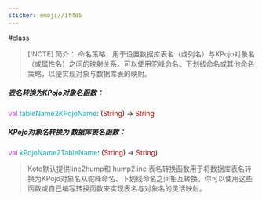 ```yaml
---
sticker: emoji//1f4d5
---
```

#class 

> [!NOTE] 简介：
> 命名策略，用于设置数据库表名（或列名）与KPojo对象名（或属性名）之间的映射关系。可以使用驼峰命名、下划线命名或其他命名策略，以便实现对象与数据库表的映射。

##### 表名转换为KPojo对象名函数：
<span style="color:#c73ef9">val</span> <span style="color:#0ca9ac">tableName2KPojoName</span>: (<span style="color:#c00000">String</span>) -> <span style="color:#c00000">String</span>

##### KPojo对象名转换为 数据库表名函数：
<span style="color:#c73ef9">val</span> <span style="color:#0ca9ac">kPojoName2TableName</span>: (<span style="color:#c00000">String</span>) -> <span style="color:#c00000">String</span>)

> Koto默认提供line2hump和 hump2line 表名转换函数用于将数据库表名转换为KPojo对象名从驼峰命名、下划线命名之间相互转换。你可以使用这些函数或自己编写转换函数来实现表名与对象名的灵活映射。